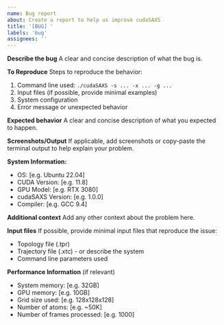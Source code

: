 ```yaml
---
name: Bug report
about: Create a report to help us improve cudaSAXS
title: '[BUG] '
labels: 'bug'
assignees: ''
---
```


**Describe the bug**
A clear and concise description of what the bug is.

**To Reproduce**
Steps to reproduce the behavior:
1. Command line used: `./cudaSAXS -s ... -x ... -g ...`
2. Input files (if possible, provide minimal examples)
3. System configuration
4. Error message or unexpected behavior

**Expected behavior**
A clear and concise description of what you expected to happen.

**Screenshots/Output**
If applicable, add screenshots or copy-paste the terminal output to help explain your problem.

**System Information:**
 - OS: [e.g. Ubuntu 22.04]
 - CUDA Version: [e.g. 11.8]
 - GPU Model: [e.g. RTX 3080]
 - cudaSAXS Version: [e.g. 1.0.0]
 - Compiler: [e.g. GCC 9.4]

**Additional context**
Add any other context about the problem here.

**Input files**
If possible, provide minimal input files that reproduce the issue:
- Topology file (.tpr)
- Trajectory file (.xtc) - or describe the system
- Command line parameters used

**Performance Information** (if relevant)
- System memory: [e.g. 32GB]
- GPU memory: [e.g. 10GB]
- Grid size used: [e.g. 128x128x128]
- Number of atoms: [e.g. ~50K]
- Number of frames processed: [e.g. 1000]
